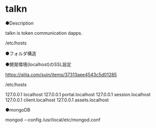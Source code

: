 # talkn

●Description

talkn is token communication dapps.

/etc/hosts

●フォルダ構造



●開発環境(localhost)のSSL設定

https://qiita.com/suin/items/37313aee4543c5d01285

/etc/hosts

127.0.0.1       localhost
127.0.0.1       portal.localhost
127.0.0.1       session.localhost
127.0.0.1       client.localhost
127.0.0.1       assets.localhost

●mongoDB

mongod --config /usr/local/etc/mongod.conf
